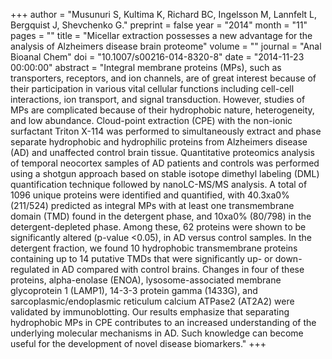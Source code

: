 +++
author = "Musunuri S, Kultima K, Richard BC, Ingelsson M, Lannfelt L, Bergquist J, Shevchenko G."
preprint = false
year = "2014"
month = "11"
pages = ""
title = "Micellar extraction possesses a new advantage for the analysis of Alzheimers disease brain proteome"
volume = ""
journal = "Anal Bioanal Chem"
doi = "10.1007/s00216-014-8320-8"
date = "2014-11-23 00:00:00"
abstract = "Integral membrane proteins (MPs), such as transporters, receptors, and ion channels, are of great interest because of their participation in various vital cellular functions including cell-cell interactions, ion transport, and signal transduction. However, studies of MPs are complicated because of their hydrophobic nature, heterogeneity, and low abundance. Cloud-point extraction (CPE) with the non-ionic surfactant Triton X-114 was performed to simultaneously extract and phase separate hydrophobic and hydrophilic proteins from Alzheimers disease (AD) and unaffected control brain tissue. Quantitative proteomics analysis of temporal neocortex samples of AD patients and controls was performed using a shotgun approach based on stable isotope dimethyl labeling (DML) quantification technique followed by nanoLC-MS/MS analysis. A total of 1096 unique proteins were identified and quantified, with 40.3xa0% (211/524) predicted as integral MPs with at least one transmembrane domain (TMD) found in the detergent phase, and 10xa0% (80/798) in the detergent-depleted phase. Among these, 62 proteins were shown to be significantly altered (p-value <0.05), in AD versus control samples. In the detergent fraction, we found 10 hydrophobic transmembrane proteins containing up to 14 putative TMDs that were significantly up- or down-regulated in AD compared with control brains. Changes in four of these proteins, alpha-enolase (ENOA), lysosome-associated membrane glycoprotein 1 (LAMP1), 14-3-3 protein gamma (1433G), and sarcoplasmic/endoplasmic reticulum calcium ATPase2 (AT2A2) were validated by immunoblotting. Our results emphasize that separating hydrophobic MPs in CPE contributes to an increased understanding of the underlying molecular mechanisms in AD. Such knowledge can become useful for the development of novel disease biomarkers."
+++

